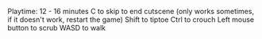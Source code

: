 Playtime: 12 - 16 minutes
C to skip to end cutscene (only works sometimes, if it doesn't work, restart the game)
Shift to tiptoe
Ctrl to crouch
Left mouse button to scrub
WASD to walk
